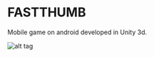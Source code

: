 # FASTTHUMB

Mobile game on android developed in Unity 3d.

![alt tag](https://github.com/RastislavStefanko/Project01/blob/master/logo.png)
